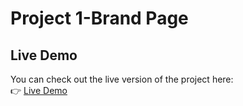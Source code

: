# Project 1-Brand Page

## Live Demo

You can check out the live version of the project here:  
👉 [Live Demo](https://react-2udu-3wp83lm5j-v-m-bs-projects.vercel.app)  
